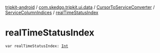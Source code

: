 [tripkit-android](../../../index.md) / [com.skedgo.tripkit.ui.data](../../index.md) / [CursorToServiceConverter](../index.md) / [ServiceColumnIndices](index.md) / [realTimeStatusIndex](./real-time-status-index.md)

# realTimeStatusIndex

`var realTimeStatusIndex: `[`Int`](https://kotlinlang.org/api/latest/jvm/stdlib/kotlin/-int/index.html)